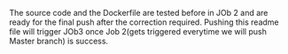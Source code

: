 The source code and the Dockerfile are tested before in JOb 2 and are ready for the final push after the correction required.
Pushing this readme file will trigger JOb3 once Job 2(gets triggered everytime we will push Master branch) is success.
